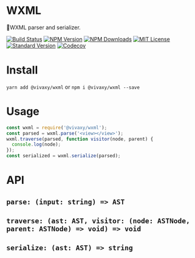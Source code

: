 # WXML

🌇WXML parser and serializer.

[![Build Status][travis-image]][travis-url]
[![NPM Version][npm-version-image]][npm-url]
[![NPM Downloads][npm-downloads-image]][npm-url]
[![MIT License][license-image]][license-url]
[![Standard Version][standard-version-image]][standard-version-url]
[![Codecov][codecov-image]][codecov-url]

# Install

`yarn add @vivaxy/wxml` or `npm i @vivaxy/wxml --save`

# Usage

```js
const wxml = require('@vivaxy/wxml');
const parsed = wxml.parse('<view></view>');
wxml.traverse(parsed, function visitor(node, parent) {
  console.log(node);
});
const serialized = wxml.serialize(parsed);
```

# API

## `parse: (input: string) => AST`

## `traverse: (ast: AST, visitor: (node: ASTNode, parent: ASTNode) => void) => void`

## `serialize: (ast: AST) => string`

[travis-image]: https://img.shields.io/travis/vivaxy/WXML.svg?style=flat-square
[travis-url]: https://travis-ci.org/vivaxy/WXML
[npm-version-image]: https://img.shields.io/npm/v/@vivaxy/wxml.svg?style=flat-square
[npm-url]: https://www.npmjs.com/package/@vivaxy/wxml
[npm-downloads-image]: https://img.shields.io/npm/dt/@vivaxy/wxml.svg?style=flat-square
[license-image]: https://img.shields.io/npm/l/@vivaxy/wxml.svg?style=flat-square
[license-url]: LICENSE
[standard-version-image]: https://img.shields.io/badge/release-standard%20version-brightgreen.svg?style=flat-square
[standard-version-url]: https://github.com/conventional-changelog/standard-version
[codecov-image]: https://img.shields.io/codecov/c/github/vivaxy/WXML.svg?style=flat-square
[codecov-url]: https://codecov.io/gh/vivaxy/WXML
